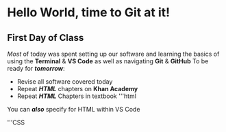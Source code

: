 # Hello World, time to Git at it!
## First Day of Class
_Most_ of today was spent setting up our software and learning the basics of using the **Terminal** & **VS Code** as well as navigating **Git** & **GitHub**
To be ready for _**tomorrow**_:
* Revise all software covered today
* Repeat _**HTML**_ chapters on **Khan Academy**
* Repeat _**HTML**_ Chapters in textbook
'''html
<p>You can <em><strong>also</em></strong> specify for HTML within VS Code</p>

'''CSS

